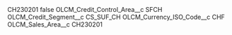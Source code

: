 <?xml version="1.0" encoding="UTF-8"?>
<CustomMetadata xmlns="http://soap.sforce.com/2006/04/metadata" xmlns:xsi="http://www.w3.org/2001/XMLSchema-instance" xmlns:xsd="http://www.w3.org/2001/XMLSchema">
    <label>CH230201</label>
    <protected>false</protected>
    <values>
        <field>OLCM_Credit_Control_Area__c</field>
        <value xsi:type="xsd:string">SFCH</value>
    </values>
    <values>
        <field>OLCM_Credit_Segment__c</field>
        <value xsi:type="xsd:string">CS_SUF_CH</value>
    </values>
    <values>
        <field>OLCM_Currency_ISO_Code__c</field>
        <value xsi:type="xsd:string">CHF</value>
    </values>
    <values>
        <field>OLCM_Sales_Area__c</field>
        <value xsi:type="xsd:string">CH230201</value>
    </values>
</CustomMetadata>
